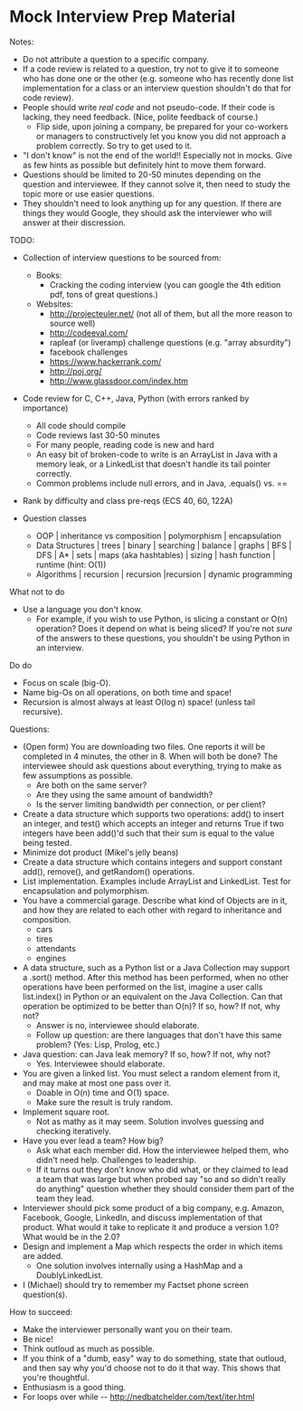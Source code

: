Mock Interview Prep Material
===============

Notes:
  - Do not attribute a question to a specific company.
  - If a code review is related to a question, try not to give it to someone who has done one or the other (e.g. someone who has recently done list implementation for a class or an interview question shouldn't do that for code review).
  - People should write *real code* and not pseudo-code. If their code is lacking, they need feedback. (Nice, polite feedback of course.)
    - Flip side, upon joining a company, be prepared for your co-workers or managers to constructively let you know you did not approach a problem correctly.  So try to get used to it.
  - "I don't know" is not the end of the world!! Especially not in mocks. Give as few hints as possible but definitely hint to move them forward.
  - Questions should be limited to 20-50 minutes depending on the question and interviewee. If they cannot solve it, then need to study the topic more or use easier questions.
  - They shouldn't need to look anything up for any question. If there are things they would Google, they should ask the interviewer who will answer at their discression.

TODO:
  - Collection of interview questions to be sourced from:
    - Books:   
      * Cracking the coding interview (you can google the 4th edition pdf, tons of great questions.)
    - Websites:  
      * http://projecteuler.net/ (not all of them, but all the more reason to source well)
      * http://codeeval.com/
      * rapleaf (or liveramp) challenge questions (e.g. "array absurdity")
      * facebook challenges
      * https://www.hackerrank.com/
      * http://poj.org/
      * http://www.glassdoor.com/index.htm

  - Code review for C, C++, Java, Python (with errors ranked by importance)
    * All code should compile
    * Code reviews last 30-50 minutes
    * For many people, reading code is new and hard
    * An easy bit of broken-code to write is an ArrayList in Java with a memory leak, or a LinkedList that doesn't handle its tail pointer correctly.
    * Common problems include null errors, and in Java, .equals() vs. ==
  - Rank by difficulty and class pre-reqs (ECS 40, 60, 122A)
  - Question classes
    * OOP
      | inheritance vs composition
      | polymorphism
      | encapsulation
    * Data Structures
      | trees
        | binary
          | searching
        | balance
      | graphs
        | BFS
        | DFS
        | A*
      | sets
      | maps (aka hashtables)
        | sizing
        | hash function
        | runtime (hint: O(1))
    * Algorithms
      | recursion
        | recursion
          |recursion
      | dynamic programming

What not to do
  - Use a language you don't know.
    * For example, if you wish to use Python, is slicing a constant or O(n) operation? Does it depend on what is being sliced? If you're not *sure* of the answers to these questions, you shouldn't be using Python in an interview.

Do do
  - Focus on scale (big-O).
  - Name big-Os on all operations, on both time and space!
  - Recursion is almost always at least O(log n) space! (unless tail recursive).

Questions:
  - (Open form) You are downloading two files. One reports it will be completed in 4 minutes, the other in 8. When will both be done? The interviewee should ask questions about everything, trying to make as few assumptions as possible.
    * Are both on the same server?
    * Are they using the same amount of bandwidth?
    * Is the server limiting bandwidth per connection, or per client?
  - Create a data structure which supports two operations: add() to insert an integer, and test() which accepts an integer and returns True if two integers have been add()'d such that their sum is equal to the value being tested.
  - Minimize dot product (Mikel's jelly beans)
  - Create a data structure which contains integers and support constant add(), remove(), and getRandom() operations.
  - List implementation. Examples include ArrayList and LinkedList. Test for encapsulation and polymorphism.
  - You have a commercial garage. Describe what kind of Objects are in it, and how they are related to each other with regard to inheritance and composition.
    * cars
    * tires
    * attendants
    * engines
  - A data structure, such as a Python list or a Java Collection may support a .sort() method. After this method has been performed, when no other operations have been performed on the list, imagine a user calls list.index() in Python or an equivalent on the Java Collection. Can that operation be optimized to be better than O(n)? If so, how? If not, why not?
    * Answer is no, interviewee should elaborate.
    * Follow up question: are there languages that don't have this same problem? (Yes: Lisp, Prolog, etc.)
  - Java question: can Java leak memory? If so, how? If not, why not?
    * Yes. Interviewee should elaborate.
  - You are given a linked list. You must select a random element from it, and may make at most one pass over it.
    * Doable in O(n) time and O(1) space.
    * Make sure the result is truly random.
  - Implement square root.
    * Not as mathy as it may seem. Solution involves guessing and checking iteratively.
  - Have you ever lead a team? How big?
    * Ask what each member did. How the interviewee helped them, who didn't need help. Challenges to leadership.
    * If it turns out they don't know who did what, or they claimed to lead a team that was large but when probed say "so and so didn't really do anything" question whether they should consider them part of the team they lead.
  - Interviewer should pick some product of a big company, e.g. Amazon, Facebook, Google, LinkedIn, and discuss implementation of that product. What would it take to replicate it and produce a version 1.0? What would be in the 2.0?
  - Design and implement a Map which respects the order in which items are added.
    * One solution involves internally using a HashMap and a DoublyLinkedList.
  - I (Michael) should try to remember my Factset phone screen question(s).

How to succeed:
  - Make the interviewer personally want you on their team.
  - Be nice!
  - Think outloud as much as possible.
  - If you think of a "dumb, easy" way to do something, state that outloud, and then say why you'd choose not to do it that way.  This shows that you're thoughtful.
  - Enthusiasm is a good thing.
  - For loops over while -- http://nedbatchelder.com/text/iter.html
